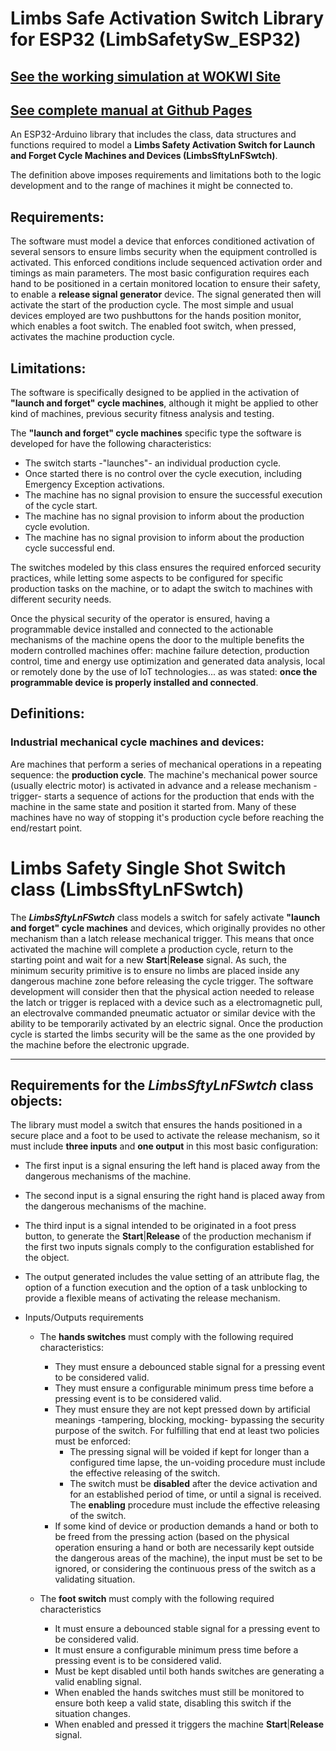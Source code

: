 # Limbs Safe Activation Switch Library for ESP32 (LimbSafetySw_ESP32)
## [See the working simulation at WOKWI Site](https://wokwi.com/projects/415018098762515457)
## [See complete manual at Github Pages](https://gabygold67.github.io/LimbsSafetySw_ESP32/)

An ESP32-Arduino library that includes the class, data structures and functions required to model a **Limbs Safety Activation Switch for Launch and Forget Cycle Machines and Devices (LimbsSftyLnFSwtch)**.

The definition above imposes requirements and limitations both to the logic development and to the range of machines it might be connected to.  

## Requirements:
The software must model a device that enforces conditioned activation of several sensors to ensure limbs security when the equipment controlled is activated. This enforced conditions include sequenced activation order and timings as main parameters.
The most basic configuration requires each hand to be positioned in a certain monitored location to ensure their safety, to enable a **release signal generator** device.  The signal generated then will activate the start of the production cycle.
The most simple and usual devices employed are two pushbuttons for the hands position monitor, which enables a foot switch. The enabled foot switch, when pressed, activates the  machine production cycle.  

## Limitations:
The software is specifically designed to be applied in the activation of **"launch and forget" cycle machines**, although it might be applied to other kind of machines, previous security fitness analysis and testing.

The **"launch and forget" cycle machines** specific type the software is developed for have the following characteristics:
- The switch starts -"launches"- an individual production cycle.
- Once started there is no control over the cycle execution, including Emergency Exception activations.
- The machine has no signal provision to ensure the successful execution of the cycle start.
- The machine has no signal provision to inform about the production cycle evolution.
- The machine has no signal provision to inform about the production cycle successful end.

The switches modeled by this class ensures the required enforced security practices, while letting some aspects to be configured for specific production tasks on the machine, or to adapt the switch to machines with different security needs.
 
Once the physical security of the operator is ensured, having a programmable device installed and connected to the actionable mechanisms of the machine opens the door to the multiple benefits the modern controlled machines offer: machine failure detection, production control, time and energy use optimization and generated data analysis, local or remotely done by the use of IoT technologies... as was stated: **once the programmable device is properly installed and connected**.  

## Definitions:

### Industrial mechanical cycle machines and devices:
Are machines that perform a series of mechanical operations in a repeating sequence: the **production cycle**. The machine's mechanical power source (usually electric motor) is activated in advance and a release mechanism -trigger- starts a sequence of actions for the production that ends with the machine in the same state and position it started from. Many of these machines have no way of stopping it's production cycle before reaching the end/restart point.


# Limbs Safety Single Shot Switch class (LimbsSftyLnFSwtch)   
The ***LimbsSftyLnFSwtch*** class models a switch for safely activate **"launch and forget" cycle machines** and devices, which originally provides no other mechanism than a latch release mechanical trigger. This means that once activated the machine will complete a production cycle, return to the starting point and wait for a new **Start**|**Release** signal. As such, the minimum security primitive is to ensure no limbs are placed inside any dangerous machine zone before releasing the cycle trigger. The software development will consider then that the physical action needed to release the latch or trigger is replaced with a device such as a electromagnetic pull, an electrovalve commanded pneumatic actuator or similar device with the ability to be temporarily activated by an electric signal. Once the production cycle is started the limbs security will be the same as the one provided by the machine before the electronic upgrade.

---

## Requirements for the ***LimbsSftyLnFSwtch*** class objects:  
The library must model a switch that ensures the hands positioned in a secure place and a foot to be used to activate the release mechanism, so it must include **three inputs** and **one output** in this most basic configuration:
- The first input is a signal ensuring the left hand is placed away from the dangerous mechanisms of the machine.
- The second input is a signal ensuring the right hand is placed away from the dangerous mechanisms of the machine.
- The third input is a signal intended to be originated in a foot press button, to generate the **Start**|**Release** of the production mechanism if the first two inputs signals comply to the configuration established for the object.
- The output generated includes the value setting of an attribute flag, the option of a function execution and the option of a task unblocking to provide a flexible means of activating the release mechanism.

- Inputs/Outputs requirements
   - The **hands switches** must comply with the following required characteristics:  
      - They must ensure a debounced stable signal for a pressing event to be considered valid.  
      - They must ensure a configurable minimum press time before a pressing event is to be considered valid.
      - They must ensure they are not kept pressed down by artificial meanings -tampering, blocking, mocking- bypassing the security purpose of the switch. For fulfilling that end at least two policies must be enforced:
         - The pressing signal will be voided if kept for longer than a configured time lapse, the un-voiding procedure must include the effective releasing of the switch.
         - The switch must be **disabled** after the device activation and for an established period of time, or until a signal is received. The **enabling** procedure must include the effective releasing of the switch.
      - If some kind of device or production demands a hand or both to be freed from the pressing action (based on the physical operation ensuring a hand or both are necessarily kept outside the dangerous areas of the machine), the input must be set to be ignored, or considering the continuous press of the switch as a validating situation.

   - The **foot switch** must comply with the following required characteristics
      - It must ensure a debounced stable signal for a pressing event to be considered valid.  
      - It must ensure a configurable minimum press time before a pressing event is to be considered valid.
      - Must be kept disabled until both hands switches are generating a valid enabling signal.
      - When enabled the hands switches must still be monitored to ensure both keep a valid state, disabling this switch if the situation changes.
      - When enabled and pressed it triggers the machine **Start**|**Release** signal.
      
